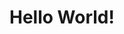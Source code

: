 <!doctype html>
<html>
<head>
<meta charset="UTF-8">
</head>
<body>
<h1>Hello World!</h1>
</body>
</html>
